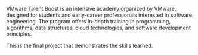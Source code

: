 VMware Talent Boost is an intensive academy organized by VMware, designed for students and early-career professionals interested in software engineering. The program offers in-depth training in programming, algorithms, data structures, cloud technologies, and software development principles.

This is the final project that demonstrates the skills learned.
